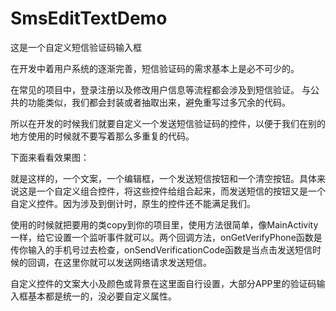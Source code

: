 # SmsEditTextDemo
这是一个自定义短信验证码输入框


在开发中着用户系统的逐渐完善，短信验证码的需求基本上是必不可少的。

在常见的项目中，登录注册以及修改用户信息等流程都会涉及到短信验证。 与公共的功能类似，我们都会封装或者抽取出来，避免重写过多冗余的代码。

所以在开发的时候我们就要自定义一个发送短信验证码的控件，以便于我们在别的地方使用的时候就不要写着那么多重复的代码。

下面来看看效果图：



就是这样的，一个文案，一个编辑框，一个发送短信按钮和一个清空按钮。具体来说这是一个自定义组合控件，将这些控件给组合起来，而发送短信的按钮又是一个自定义控件。因为涉及到倒计时，原生的控件还不能满足我们。

使用的时候就把要用的类copy到你的项目里，使用方法很简单，像MainActivity一样，给它设置一个监听事件就可以。两个回调方法，onGetVerifyPhone函数是传你输入的手机号过去检查，onSendVerificationCode函数是当点击发送短信时候的回调，在这里你就可以发送网络请求发送短信。

自定义控件的文案大小及颜色或背景在这里面自行设置，大部分APP里的验证码输入框基本都是统一的，没必要自定义属性。


